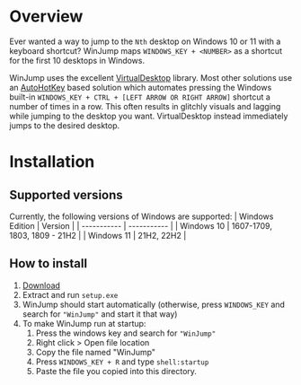 # Overview
Ever wanted a way to jump to the `Nth` desktop on Windows 10 or 11 with a keyboard shortcut? WinJump maps `WINDOWS_KEY + <NUMBER>` as a shortcut for the first 10 desktops in Windows.

WinJump uses the excellent [VirtualDesktop](https://github.com/MScholtes/VirtualDesktop) library. Most other solutions use an [AutoHotKey](https://www.autohotkey.com/) based solution which automates pressing the Windows built-in `WINDOWS_KEY + CTRL + [LEFT ARROW OR RIGHT ARROW]` shortcut a number of times in a row. 
This often results in glitchly visuals and lagging while jumping to the desktop you want. VirtualDesktop instead immediately jumps to the desired desktop.

# Installation
## Supported versions
Currently, the following versions of Windows are supported:
| Windows Edition      | Version |
| ----------- | ----------- |
| Windows 10      | 1607-1709, 1803, 1809 - 21H2       |
| Windows 11   | 21H2, 22H2       |
## How to install
1) [Download](https://github.com/widavies/WinJump/releases/download/1.3.0/Release_1_3_0.zip)
2) Extract and run `setup.exe`
3) WinJump should start automatically (otherwise, press `WINDOWS_KEY` and search for `"WinJump"` and start it that way)
4) To make WinJump run at startup:
   1) Press the windows key and search for `"WinJump"`
   2) Right click > Open file location
   3) Copy the file named "WinJump"
   4) Press `WINDOWS_KEY + R` and type `shell:startup`
   5) Paste the file you copied into this directory.
